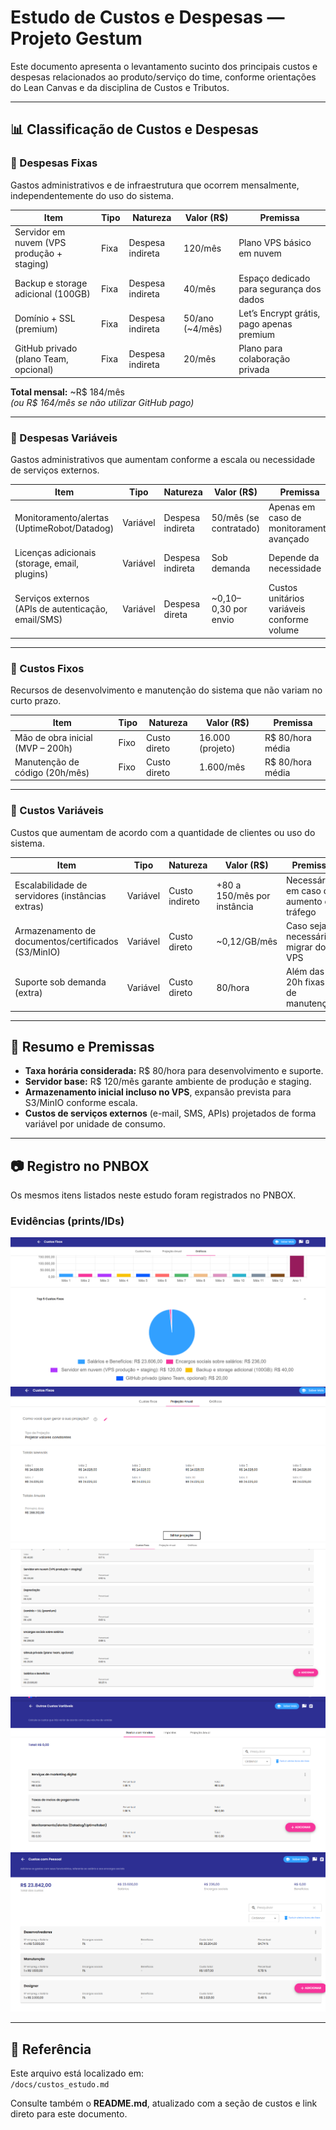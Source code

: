 # Estudo de Custos e Despesas — Projeto Gestum

Este documento apresenta o levantamento sucinto dos principais custos e despesas relacionados ao produto/serviço do time, conforme orientações do Lean Canvas e da disciplina de Custos e Tributos.  

---

## 📊 Classificação de Custos e Despesas

### 🔹 Despesas Fixas
Gastos administrativos e de infraestrutura que ocorrem mensalmente, independentemente do uso do sistema.

| Item                              | Tipo      | Natureza   | Valor (R$) | Premissa |
|----------------------------------|-----------|------------|------------|----------|
| Servidor em nuvem (VPS produção + staging) | Fixa | Despesa indireta | 120/mês | Plano VPS básico em nuvem |
| Backup e storage adicional (100GB) | Fixa | Despesa indireta | 40/mês | Espaço dedicado para segurança dos dados |
| Domínio + SSL (premium) | Fixa | Despesa indireta | 50/ano (~4/mês) | Let’s Encrypt grátis, pago apenas premium |
| GitHub privado (plano Team, opcional) | Fixa | Despesa indireta | 20/mês | Plano para colaboração privada |

**Total mensal:** ~R$ 184/mês  
*(ou R$ 164/mês se não utilizar GitHub pago)*

---

### 🔹 Despesas Variáveis
Gastos administrativos que aumentam conforme a escala ou necessidade de serviços externos.

| Item                              | Tipo      | Natureza   | Valor (R$) | Premissa |
|----------------------------------|-----------|------------|------------|----------|
| Monitoramento/alertas (UptimeRobot/Datadog) | Variável | Despesa indireta | 50/mês (se contratado) | Apenas em caso de monitoramento avançado |
| Licenças adicionais (storage, email, plugins) | Variável | Despesa indireta | Sob demanda | Depende da necessidade |
| Serviços externos (APIs de autenticação, email/SMS) | Variável | Despesa direta | ~0,10–0,30 por envio | Custos unitários variáveis conforme volume |

---

### 🔹 Custos Fixos
Recursos de desenvolvimento e manutenção do sistema que não variam no curto prazo.

| Item                              | Tipo      | Natureza   | Valor (R$) | Premissa |
|----------------------------------|-----------|------------|------------|----------|
| Mão de obra inicial (MVP – 200h) | Fixo | Custo direto | 16.000 (projeto) | R$ 80/hora média |
| Manutenção de código (20h/mês) | Fixo | Custo direto | 1.600/mês | R$ 80/hora média |

---

### 🔹 Custos Variáveis
Custos que aumentam de acordo com a quantidade de clientes ou uso do sistema.

| Item                              | Tipo      | Natureza   | Valor (R$) | Premissa |
|----------------------------------|-----------|------------|------------|----------|
| Escalabilidade de servidores (instâncias extras) | Variável | Custo indireto | +80 a 150/mês por instância | Necessário em caso de aumento de tráfego |
| Armazenamento de documentos/certificados (S3/MinIO) | Variável | Custo direto | ~0,12/GB/mês | Caso seja necessário migrar do VPS |
| Suporte sob demanda (extra) | Variável | Custo direto | 80/hora | Além das 20h fixas de manutenção |

---

## 📌 Resumo e Premissas

- **Taxa horária considerada:** R$ 80/hora para desenvolvimento e suporte.  
- **Servidor base:** R$ 120/mês garante ambiente de produção e staging.  
- **Armazenamento inicial incluso no VPS**, expansão prevista para S3/MinIO conforme escala.  
- **Custos de serviços externos** (e-mail, SMS, APIs) projetados de forma variável por unidade de consumo.  

---

## 📷 Registro no PNBOX
Os mesmos itens listados neste estudo foram registrados no PNBOX.  

### Evidências (prints/IDs)
![Registro PNBOX](./1.png)
![Registro PNBOX 2](./2.png)  
![Registro PNBOX 2](./3.png)  
![Registro PNBOX 2](./4.png)  
![Registro PNBOX 2](./5.png)  

---

## 📂 Referência
Este arquivo está localizado em:  
`/docs/custos_estudo.md`  

Consulte também o **README.md**, atualizado com a seção de custos e link direto para este documento.
